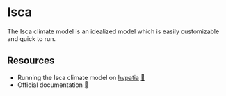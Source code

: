# Isca
The Isca climate model is an idealized model which is easily customizable and quick to run.

## Resources
* Running the Isca climate model on [hypatia](../../hpc_basics/hypatia.md) [🔗](https://jduffield65.github.io/Isca/)
* Official documentation [🔗](https://execlim.github.io/Isca/index.html)
